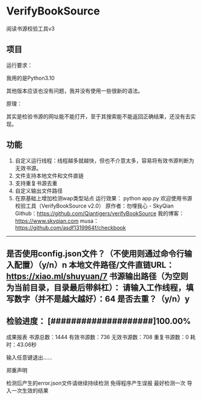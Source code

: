 # VerifyBookSource

阅读书源校验工具v3

## 项目

运行要求：

我用的是Python3.10

其他版本应该也没有问题，我并没有使用一些很新的语法。

原理：

其实是检验书源的网址能不能打开，至于其搜索能不能返回正确结果，还没有去实现。

## 功能

1. 自定义运行线程：线程越多就越快，但也不介意太多，容易将有效书源判断为无效书源。
2. 文件支持本地文件和文件直链
3. 支持重复书源去重
4. 自定义输出文件路径
5. 在原基础上增加检测wap类型站点
运行效果：
python app.py
欢迎使用书源校验工具（VerifyBookSource v2.0）
原作者：勿埋我心 - SkyQian
Github：https://github.com/Qiantigers/verifyBookSource
我的博客：https://www.skyqian.com
musa：https://github.com/asdf1319964f/checkbook
----------------
是否使用config.json文件？（不使用则通过命令行输入配置）（y/n）n
本地文件路径/文件直链URL：https://xiao.ml/shuyuan/7
书源输出路径（为空则为当前目录，目录最后带斜杠）：
请输入工作线程，填写数字（并不是越大越好）：64
是否去重？（y/n）y
----------------
检验进度：
[####################]100.00%
----------------
成果报表
书源总数：1444
有效书源数：736
无效书源数：708
重复书源数：0
耗时：43.06秒

输入任意键退出……

郑重声明

检测后产生的error.json文件请继续持续检测 免得程序产生误报 
最好检测一次 导入一次生效的结果
